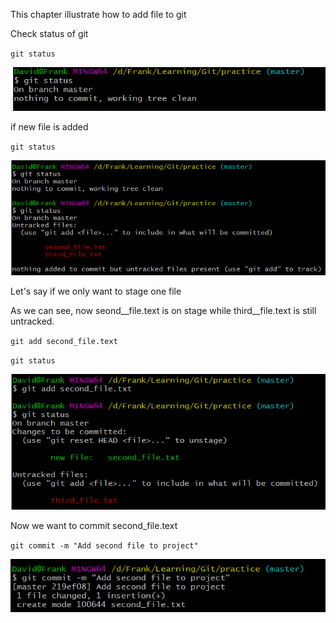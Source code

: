 This chapter illustrate how to add file to git

Check status of git

`git status`

![](/assets/import7.png)

if new file is added

`git status`

![](/assets/import8.png)

Let's say if we only want to stage one file

As we can see, now seond\_\_file.text is on stage while third\_\_file.text is still untracked.

`git add second_file.text`

`git status`

![](/assets/import9.png)  


Now we want to commit second\_file.text

`git commit -m "Add second file to project"`

![](/assets/import10.png)



